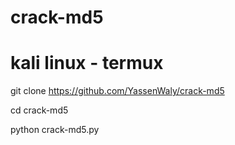 # crack-md5
# kali linux - termux

git clone https://github.com/YassenWaly/crack-md5

cd crack-md5

python crack-md5.py
